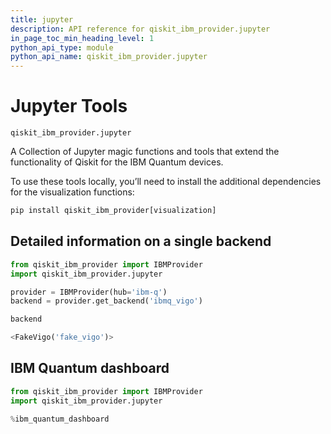 ```yaml
---
title: jupyter
description: API reference for qiskit_ibm_provider.jupyter
in_page_toc_min_heading_level: 1
python_api_type: module
python_api_name: qiskit_ibm_provider.jupyter
---
```


<span id="module-qiskit_ibm_provider.jupyter" />

<span id="qiskit-ibm-provider-jupyter" />

<span id="jupyter-tools-qiskit-ibm-provider-jupyter" />

# Jupyter Tools

<span id="module-qiskit_ibm_provider.jupyter" />

`qiskit_ibm_provider.jupyter`

A Collection of Jupyter magic functions and tools that extend the functionality of Qiskit for the IBM Quantum devices.

<Admonition title="Note" type="note">
  To use these tools locally, you’ll need to install the additional dependencies for the visualization functions:

  ```python
  pip install qiskit_ibm_provider[visualization]
  ```
</Admonition>

## Detailed information on a single backend

```python
from qiskit_ibm_provider import IBMProvider
import qiskit_ibm_provider.jupyter

provider = IBMProvider(hub='ibm-q')
backend = provider.get_backend('ibmq_vigo')
```

```python
backend
```

```python
<FakeVigo('fake_vigo')>
```

## IBM Quantum dashboard

```python
from qiskit_ibm_provider import IBMProvider
import qiskit_ibm_provider.jupyter

%ibm_quantum_dashboard
```

